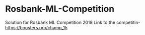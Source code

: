 # Rosbank-ML-Competition
Solution for Rosbank ML Competition 2018
Link to the competitin-https://boosters.pro/champ_15
